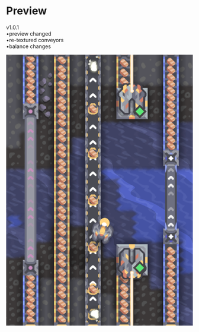 # Preview
v1.0.1  
•preview changed  
•re-textured conveyors  
•balance changes

![Test Image 1](Screenshot_5.png)
